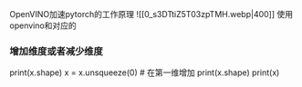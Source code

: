 OpenVINO加速pytorch的工作原理
![[0_s3DTtiZ5T03zpTMH.webp|400]]
使用openvino和对应的

### 增加维度或者减少维度
print(x.shape)
x = x.unsqueeze(0) # 在第一维增加
print(x.shape)
print(x)

